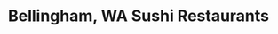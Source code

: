 ---
layout: city
title: Bellingham, WA Sushi Restaurants
permalink: /washington/bellingham/
stateAbbr: WA
stateName: Washington
cityName: Bellingham

---